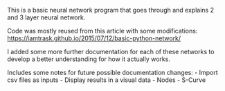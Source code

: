 This is a basic neural network program that goes through and explains 2 and 3 layer neural network.

Code was mostly reused from this article with some modifications: https://iamtrask.github.io/2015/07/12/basic-python-network/

I added some more further documentation for each of these networks to develop a better understanding for how it actually works.

Includes some notes for future possible documentation changes:
    - Import csv files as inputs
    - Display results in a visual data
        - Nodes
        - S-Curve

